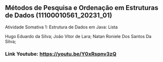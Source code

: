 ## Métodos de Pesquisa e Ordenação em Estruturas de Dados (11100010561_20231_01)

Atividade Somativa 1: Estrutura de Dados em Java: Lista

Hugo Eduardo da Silva;
João Vitor de Lara;
Natan Roniele Dos Santos Da Silva;

### Link Youtube:  https://youtu.be/Y0xRspnv3zQ
